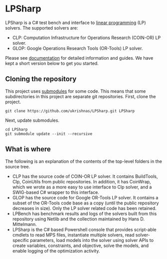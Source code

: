 # LPSharp

LPSharp is a C# test bench and interface to [linear
programming](https://en.wikipedia.org/wiki/Linear_programming) (LP) solvers. The supported solvers
are:

- CLP: Computation Infrastructure for Operations Research (COIN-OR) LP solver.
- GLOP: Google Operations Research Tools (OR-Tools) LP solver.

Please see [documentation](docs/) for detailed information and guides. We have kept a short version
below to get you started. 

## Cloning the repository

This project uses [submodules](docs/Git-Submodule-cheatsheet.md) for some code.
This means that some subdirectories in this project are separate git
repositories. First, clone the project. 

```
git clone https://github.com/ukrishnas/LPSharp.git LPSharp
```

Next, update submodules.
```
cd LPSharp
git submodule update --init --recursive
```

## What is where

The following is an explanation of the contents of the top-level folders in the
source tree.

- CLP has the source code of COIN-OR LP solver. It contains BuildTools, Clp,
  CoinUtils from public repositories. In addition, it has CoinWrap, which we
  wrote as a more easy to use interface to Clp solver, and a SWIG-based C#
  wrapper to this interface.
- GLOP has the source code for Google OR-Tools LP solver. It contains a subset
  of the OR-Tools code base as a copy (until the public repository decreases in
  size). Only the LP solver related code has been retained.
- LPBench has benchmark results and logs of the solvers built from this
  repository using Netlib and the collection maintained by Hans D. Mittelmann.
- LPSharp is the C# based Powershell console that provides script-able cmdlets
  to read MPS files, instantiate multiple solvers, read solver-specific
  parameters, load models into the solver using solver APIs to create variables,
  constraints, and objective, solve the models, and enable logging of the
  optimization activity.


